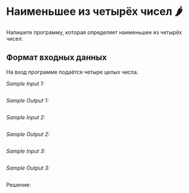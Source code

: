 # Наименьшее из четырёх чисел 🌶️

Напишите программу, которая определяет наименьшее из четырёх чисел.

## Формат входных данных
На вход программе подаётся четыре целых числа.

*Sample Input 1:*
```

```

*Sample Output 1:*
```

```

*Sample Input 2:*
```

```

*Sample Output 2:*
```

```

*Sample Input 3:*
```

```

*Sample Output 3:*
```

```

Решение:
```python

```
